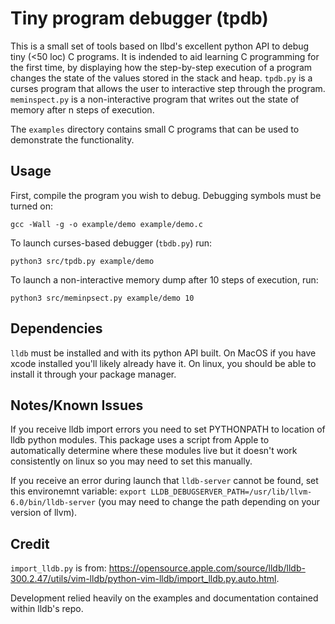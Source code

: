 # Tiny program debugger (tpdb)

This is a small set of tools based on llbd's excellent python API to debug tiny (<50 loc) C programs. It is indended to aid learning C programming for the first time, by displaying how the step-by-step execution of a program changes the state of the values stored in the stack and heap. `tpdb.py` is a curses program that allows the user to interactive step through the program. `meminspect.py` is a non-interactive program that writes out the state of memory after n steps of execution.

The `examples` directory contains small C programs that can be used to demonstrate the functionality.

## Usage

First, compile the program you wish to debug. Debugging symbols must be turned on:

```
gcc -Wall -g -o example/demo example/demo.c
```

To launch curses-based debugger (`tbdb.py`) run:

```
python3 src/tpdb.py example/demo
```

To launch a non-interactive memory dump after 10 steps of execution, run:

```
python3 src/meminpsect.py example/demo 10
```

## Dependencies

`lldb` must be installed and with its python API built. On MacOS if you have xcode installed you'll likely already have it. On linux, you should be able to install it through your package manager.

## Notes/Known Issues

If you receive lldb import errors you need to set PYTHONPATH to location of lldb python modules. This package uses a script from Apple to automatically determine where these modules live but it doesn't work consistently on linux so you may need to set this manually.

If you receive an error during launch that `lldb-server` cannot be found, set this environemnt variable: `export LLDB_DEBUGSERVER_PATH=/usr/lib/llvm-6.0/bin/lldb-server` (you may need to change the path depending on your version of llvm).

## Credit

`import_lldb.py` is from: https://opensource.apple.com/source/lldb/lldb-300.2.47/utils/vim-lldb/python-vim-lldb/import_lldb.py.auto.html.

Development relied heavily on the examples and documentation contained within lldb's repo.
